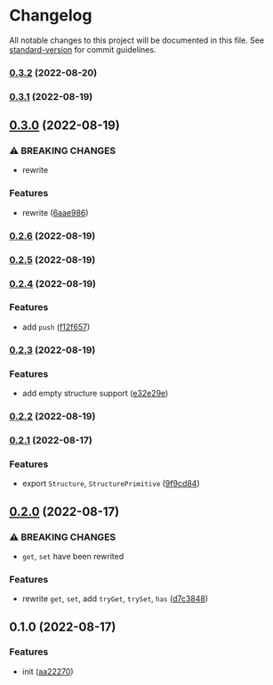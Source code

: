 # Changelog

All notable changes to this project will be documented in this file. See [standard-version](https://github.com/conventional-changelog/standard-version) for commit guidelines.

### [0.3.2](https://github.com/BlackGlory/structure-of-arrays/compare/v0.3.1...v0.3.2) (2022-08-20)

### [0.3.1](https://github.com/BlackGlory/structure-of-arrays/compare/v0.3.0...v0.3.1) (2022-08-19)

## [0.3.0](https://github.com/BlackGlory/structure-of-arrays/compare/v0.2.6...v0.3.0) (2022-08-19)


### ⚠ BREAKING CHANGES

* rewrite

### Features

* rewrite ([6aae986](https://github.com/BlackGlory/structure-of-arrays/commit/6aae9864f012637323959a0c3ee53dc5cdd53f29))

### [0.2.6](https://github.com/BlackGlory/structure-of-arrays/compare/v0.2.5...v0.2.6) (2022-08-19)

### [0.2.5](https://github.com/BlackGlory/structure-of-arrays/compare/v0.2.4...v0.2.5) (2022-08-19)

### [0.2.4](https://github.com/BlackGlory/structure-of-arrays/compare/v0.2.3...v0.2.4) (2022-08-19)


### Features

* add `push` ([f12f657](https://github.com/BlackGlory/structure-of-arrays/commit/f12f6579eb37d08b3bbf22a957f4635728067d00))

### [0.2.3](https://github.com/BlackGlory/structure-of-arrays/compare/v0.2.2...v0.2.3) (2022-08-19)


### Features

* add empty structure support ([e32e29e](https://github.com/BlackGlory/structure-of-arrays/commit/e32e29e1c799b9db94d2f896402b1ed576bd3329))

### [0.2.2](https://github.com/BlackGlory/structure-of-arrays/compare/v0.2.1...v0.2.2) (2022-08-19)

### [0.2.1](https://github.com/BlackGlory/structure-of-arrays/compare/v0.2.0...v0.2.1) (2022-08-17)


### Features

* export `Structure`, `StructurePrimitive` ([9f9cd84](https://github.com/BlackGlory/structure-of-arrays/commit/9f9cd84fe5685b79c6d10b1219ba394e77b43bd8))

## [0.2.0](https://github.com/BlackGlory/structure-of-arrays/compare/v0.1.0...v0.2.0) (2022-08-17)


### ⚠ BREAKING CHANGES

* `get`, `set` have been rewrited

### Features

* rewrite `get`, `set`, add `tryGet`, `trySet`, `has` ([d7c3848](https://github.com/BlackGlory/structure-of-arrays/commit/d7c38481c6b432770fca2fd367dec5a5893e51e7))

## 0.1.0 (2022-08-17)


### Features

* init ([aa22270](https://github.com/BlackGlory/structure-of-arrays/commit/aa22270563524fd6aa62986af81298322415a639))
